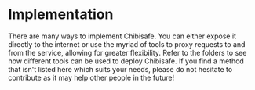 # Implementation
There are many ways to implement Chibisafe. You can either expose it directly to the internet or use the myriad of tools to proxy requests to and from the service, allowing for greater flexibility. Refer to the folders to see how different tools can be used to deploy Chibisafe. If you find a method that isn't listed here which suits your needs, please do not hesitate to contribute as it may help other people in the future!